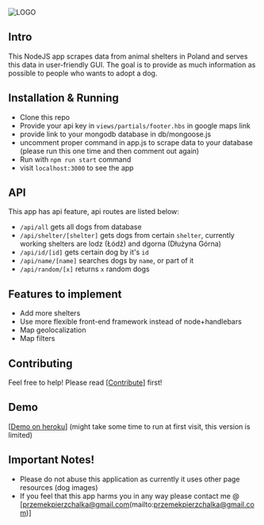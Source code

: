 ![LOGO](https://raw.githubusercontent.com/Websited/dogs4adopt/master/public/images/logo.png)

## Intro

This NodeJS app scrapes data from animal shelters in Poland and serves this data in user-friendly GUI. The goal is to provide as much information as possible to people who wants to adopt a dog.

## Installation & Running

- Clone this repo
- Provide your api key in `views/partials/footer.hbs` in google maps link
- provide link to your mongodb database in db/mongoose.js
- uncomment proper command in app.js to scrape data to your database (please run this one time and then comment out again)
- Run with `npm run start` command
- visit `localhost:3000` to see the app

## API

This app has api feature, api routes are listed below:

- `/api/all` gets all dogs from database
- `/api/shelter/[shelter]` gets dogs from certain `shelter`, currently working shelters are lodz (Łódź) and dgorna (Dłużyna Górna)
- `/api/id/[id]` gets certain dog by it's `id`
- `/api/name/[name]` searches dogs by `name`, or part of it
- `/api/random/[x]` returns `x` random dogs


## Features to implement

- Add more shelters
- Use more flexible front-end framework instead of node+handlebars
- Map geolocalization
- Map filters

## Contributing

Feel free to help!
Please read [[Contribute](CONTRIBUTING.md)] first!

## Demo

[[Demo on heroku](http://dogs4dopt.herokuapp.com)] (might take some time to run at first visit, this version is limited)

## Important Notes!
- Please do not abuse this application as currently it uses other page resources (dog images)
- If you feel that this app harms you in any way please contact me @ [przemekpierzchalka@gmail.com(mailto:przemekpierzchalka@gmail.com)]
